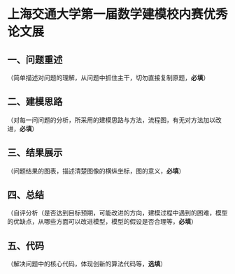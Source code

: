 # 上海交通大学第一届数学建模校内赛优秀论文展

## 一、问题重述

（简单描述对问题的理解，从问题中抓住主干，切勿直接复制原题，**必填**）



## 二、建模思路

（对每一问问题的分析，所采用的建模思路与方法，流程图，有无对方法加以改进，**必填**）





## 三、结果展示

（问题结果的图表，描述清楚图像的横纵坐标，图的意义，**必填**）







## 四、总结

（自评分析（是否达到目标预期，可能改进的方向，建模过程中遇到的困难，模型的优缺点，从哪些方面可以改进模型，模型的假设是否合理等，**必填**）





## 五、代码

（解决问题中的核心代码，体现创新的算法代码等，**选填**）
